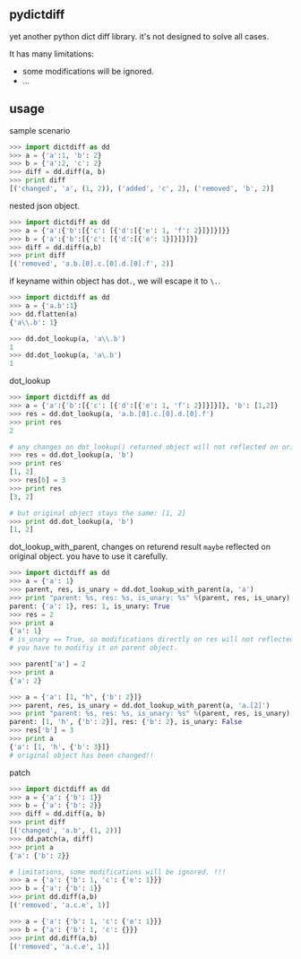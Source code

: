 pydictdiff
---------

yet another python dict diff library. it's not designed to solve all cases.

It has many limitations:
* some modifications will be ignored.
* ...

usage
-----
sample scenario
```python
>>> import dictdiff as dd
>>> a = {'a':1, 'b': 2}
>>> b = {'a':2, 'c': 2}
>>> diff = dd.diff(a, b)
>>> print diff
[('changed', 'a', (1, 2)), ('added', 'c', 2), ('removed', 'b', 2)]
```

nested json object.
```python
>>> import dictdiff as dd
>>> a = {'a':{'b':[{'c': [{'d':[{'e': 1, 'f': 2}]}]}]}}
>>> b = {'a':{'b':[{'c': [{'d':[{'e': 1}]}]}]}}
>>> diff = dd.diff(a,b)
>>> print diff
[('removed', 'a.b.[0].c.[0].d.[0].f', 2)]

```

if keyname within object has dot`.`, we will escape it to `\.`.
```python
>>> import dictdiff as dd
>>> a = {'a.b':1}
>>> dd.flatten(a)
{'a\\.b': 1}

>>> dd.dot_lookup(a, 'a\\.b')
1
>>> dd.dot_lookup(a, 'a\.b')
1

```


dot_lookup
```python
>>> import dictdiff as dd
>>> a = {'a':{'b':[{'c': [{'d':[{'e': 1, 'f': 2}]}]}]}, 'b': [1,2]}
>>> res = dd.dot_lookup(a, 'a.b.[0].c.[0].d.[0].f')
>>> print res
2

# any changes on dot_lookup() returned object will not reflected on original object.
>>> res = dd.dot_lookup(a, 'b')
>>> print res
[1, 2]
>>> res[0] = 3
>>> print res
[3, 2]

# but original object stays the same: [1, 2]
>>> print dd.dot_lookup(a, 'b')
[1, 2]
```

dot_lookup_with_parent, changes on returend result `maybe` reflected on original object. you have to use it carefully.
```python
>>> import dictdiff as dd
>>> a = {'a': 1}
>>> parent, res, is_unary = dd.dot_lookup_with_parent(a, 'a')
>>> print "parent: %s, res: %s, is_unary: %s" %(parent, res, is_unary)
parent: {'a': 1}, res: 1, is_unary: True
>>> res = 2
>>> print a
{'a': 1}
# is_unary == True, so modifications directly on res will not reflected on original object.
# you have to modifiy it on parent object.

>>> parent['a'] = 2
>>> print a
{'a': 2}

>>> a = {'a': [1, "h", {'b': 2}]}
>>> parent, res, is_unary = dd.dot_lookup_with_parent(a, 'a.[2]')
>>> print "parent: %s, res: %s, is_unary: %s" %(parent, res, is_unary)
parent: [1, 'h', {'b': 2}], res: {'b': 2}, is_unary: False
>>> res['b'] = 3
>>> print a
{'a': [1, 'h', {'b': 3}]}
# original object has been changed!!
```

patch
```python
>>> import dictdiff as dd
>>> a = {'a': {'b': 1}}
>>> b = {'a': {'b': 2}}
>>> diff = dd.diff(a, b)
>>> print diff
[('changed', 'a.b', (1, 2))]
>>> dd.patch(a, diff)
>>> print a
{'a': {'b': 2}}

# limitations, some modifications will be ignored. !!!
>>> a = {'a': {'b': 1, 'c': {'e': 1}}}
>>> b = {'a': {'b': 1}}
>>> print dd.diff(a,b)
[('removed', 'a.c.e', 1)]

>>> a = {'a': {'b': 1, 'c': {'e': 1}}}
>>> b = {'a': {'b': 1, 'c': {}}}
>>> print dd.diff(a,b)
[('removed', 'a.c.e', 1)]
```
